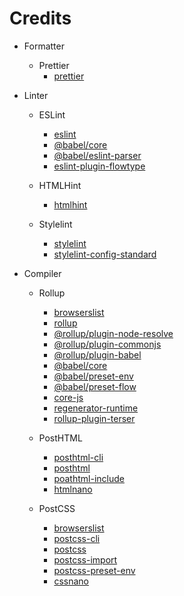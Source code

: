 # Credits

- Formatter
	- Prettier
		- [prettier](https://github.com/prettier/prettier)

- Linter
	- ESLint
		- [eslint](https://github.com/eslint/eslint)
		- [@babel/core](https://github.com/babel/babel/tree/main/packages/babel-core)
		- [@babel/eslint-parser](https://github.com/babel/babel/tree/main/eslint/babel-eslint-parser)
		- [eslint-plugin-flowtype](https://github.com/gajus/eslint-plugin-flowtype)
	- HTMLHint
		- [htmlhint](https://github.com/HTMLHint/HTMLHint)

	- Stylelint
		- [stylelint](https://github.com/stylelint/stylelint)
		- [stylelint-config-standard](https://github.com/stylelint/stylelint-config-standard)

- Compiler
	- Rollup
		- [browserslist](https://github.com/browserslist/browserslist) 
		- [rollup](https://github.com/rollup/rollup)
		- [@rollup/plugin-node-resolve](https://github.com/rollup/plugins/tree/master/packages/node-resolve)
		- [@rollup/plugin-commonjs](https://github.com/rollup/plugins/tree/master/packages/commonjs)
		- [@rollup/plugin-babel](https://github.com/rollup/plugins/tree/master/packages/babel)
		- [@babel/core](https://github.com/babel/babel/tree/main/packages/babel-core)
		- [@babel/preset-env](https://github.com/babel/babel/tree/main/packages/babel-preset-env)
		- [@babel/preset-flow](https://github.com/babel/babel/tree/main/packages/babel-preset-flow)
		- [core-js](https://github.com/zloirock/core-js)
		- [regenerator-runtime](https://github.com/facebook/regenerator/tree/main/packages/runtime)
		- [rollup-plugin-terser](https://github.com/TrySound/rollup-plugin-terser)

	- PostHTML
		- [posthtml-cli](https://github.com/posthtml/posthtml-cli)
		- [posthtml](https://github.com/posthtml/posthtml)
		- [poathtml-include](https://github.com/posthtml/posthtml-include)
		- [htmlnano](https://github.com/posthtml/htmlnano)

	- PostCSS
		- [browserslist](https://github.com/browserslist/browserslist) 
		- [postcss-cli](https://github.com/postcss/postcss-cli)
		- [postcss](https://github.com/postcss/postcss)
		- [postcss-import](https://github.com/postcss/postcss-import)
		- [postcss-preset-env](https://github.com/csstools/postcss-plugins/tree/main/plugin-packs/postcss-preset-env)
		- [cssnano](https://github.com/cssnano/cssnano)
